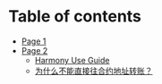 # Table of contents

* [Page 1](README.md)
* [Page 2](page-2/README.md)
  * [Harmony Use Guide](page-2/harmony-use-guide.md)
  * [为什么不能直接往合约地址转账？](page-2/wei-shi-mo-bu-neng-zhi-jie-wang-he-yue-di-zhi-zhuan-zhang.md)
